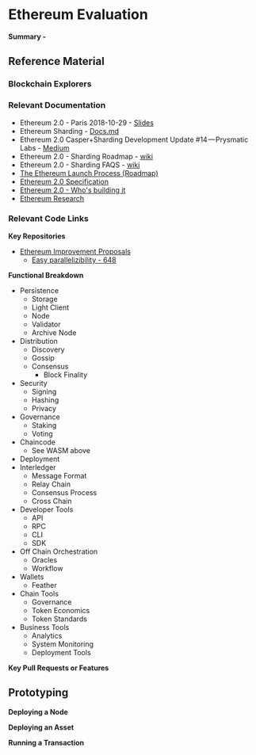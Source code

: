 # Ethereum Evaluation
**Summary -** 

## Reference Material


### Blockchain Explorers


### Relevant Documentation
* Ethereum 2.0 - Paris 2018-10-29 - [Slides](https://docs.google.com/presentation/d/1iJtuO8tBxVn_oKJAh_6TUtS6SzEWVdbr-7D-guEKGtQ/mobilepresent?slide=id.g2f439b2757_0_0)
* Ethereum Sharding - [Docs.md](https://github.com/ethereum/sharding/blob/develop/docs/doc.md)
* Ethereum 2.0 Casper+Sharding Development Update #14 — Prysmatic Labs - [Medium](https://medium.com/prysmatic-labs/ethereum-2-0-casper-sharding-development-update-14-prysmatic-labs-349a97a8c627)
* Ethereum 2.0 - Sharding Roadmap - [wiki](https://github.com/ethereum/wiki/wiki/Sharding-roadmap)
* Ethereum 2.0 - Sharding FAQS - [wiki](https://github.com/ethereum/wiki/wiki/Sharding-FAQs)
* [The Ethereum Launch Process (Roadmap)](https://blog.ethereum.org/2015/03/03/ethereum-launch-process/)
* [Ethereum 2.0 Specification](https://github.com/ethereum/eth2.0-specs/blob/master/specs/beacon-chain.md)
* [Ethereum 2.0 - Who's building it](https://medium.com/rocket-pool/ethereum-2-0-whos-building-it-54a735442e)
* [Ethereum Research](https://ethresear.ch/tags)



### Relevant Code Links


**Key Repositories**
* [Ethereum Improvement Proposals](https://github.com/ethereum/EIPs/issues/648)
  * [Easy parallelizibility - 648](https://github.com/ethereum/EIPs/issues/648)

**Functional Breakdown**
* Persistence
  * Storage
  * Light Client
  * Node
  * Validator
  * Archive Node
* Distribution
  * Discovery
  * Gossip
  * Consensus
    * Block Finality
* Security
  * Signing
  * Hashing
  * Privacy
* Governance
  * Staking
  * Voting
* Chaincode
  * See WASM above
* Deployment
* Interledger
  * Message Format
  * Relay Chain
  * Consensus Process
  * Cross Chain
* Developer Tools
  * API
  * RPC
  * CLI
  * SDK
* Off Chain Orchestration
  * Oracles
  * Workflow
* Wallets
  * Feather
* Chain Tools
  * Governance
  * Token Economics
  * Token Standards
* Business Tools
  * Analytics
  * System Monitoring 
  * Deployment Tools

**Key Pull Requests or Features**

##  Prototyping

**Deploying a Node**

**Deploying an Asset**

**Running a Transaction**


